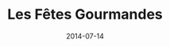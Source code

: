 ---
layout: default
title: Les Fêtes Gourmandes
modal-id: 6
date: 2014-07-14
img: fetes.jpg
alt: Les Fêtes Gourmandes
project-date: April 2014
client: Master Mobile Marketing
category: Mobile Marketing, Campaign & Graphic Design, Mobile Web Design
description: I was tasked to lead our company's first major festival campaign for Les Fêtes Gourmandes in Lasalle QC, a yearly 3-day food festival... right up my alley! <br><br>We prepared a full concept presentation, and proceeded to design & develop all of the signage, SMS, and web components for each attraction in the festival. Our signage funnelled people into the mobile campaign, provided a mobile guide, and notified them of scheduled deals & giveaways by SMS. The campaign captured a significant share of visitors, and made an impact on engagement and return visitors.

---